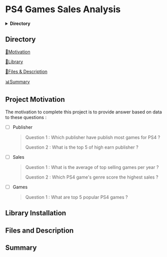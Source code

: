 # PS4 Games Sales Analysis 

<details>
           <summary><strong> Directory </strong></summary>
           
[💪Motivation](#project-motivation)

[💾Library](#library-installation)

[📂Files & Description](#files-and-description)

[📊Summary](#summary)

</details>
         
         
## Directory 
[💪Motivation](#project-motivation)

[💾Library](#library-installation)

[📂Files & Description](#files-and-description)

[📊Summary](#summary)

## Project Motivation ##

The motivation to complete this project is to provide answer based on data to these questions : 
- [ ] Publisher
  > Question 1 : Which publisher have publish most games for PS4 ?
  > 
  > Question 2 : What is the top 5 of high earn publisher ?
- [ ] Sales
  > Question 1 : What is the average of top selling games per year ?
  >
  > Question 2 : Which PS4 game's genre score the highest sales ?
- [ ] Games
  > Question 1 : What are top 5 popular PS4 games ?


## Library Installation ##


## Files and Description ##

## Summary ##
